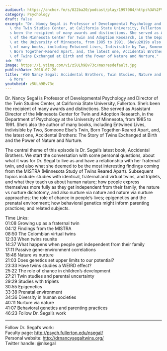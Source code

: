 ```yaml
---
audiourl: https://anchor.fm/s/822ba20/podcast/play/1997084/https%3A%2F%2Fd3ctxlq1ktw2nl.cloudfront.net%2Fproduction%2F2018-11-28%2F7647974-44100-2-a48578569213b.mp3
category: Psychology
draft: false
excerpt: "Dr. Nancy Segal is Professor of Developmental Psychology and Director of\
  \ the Twin Studies Center, at California State University, Fullerton. She\u2019\
  s been the recipient of many awards and distinctions. She served as Assistant Director\
  \ of the Minnesota Center for Twin and Adoption Research, in the Department of Psychology\
  \ at the University of Minnesota, from 1985 to 1991. She\u2019s also the author\
  \ of many books, including Entwined Lives, Indivisible by Two, Someone Else's Twin,\
  \ Born Together-Reared Apart, and, the latest one, Accidental Brothers: The Story\
  \ of Twins Exchanged at Birth and the Power of Nature and Nurture."
id: '50'
image: https://i.ytimg.com/vi/z5ULh9Bv73c/maxresdefault.jpg
publishDate: 2018-07-20
title: '#50 Nancy Segal: Accidental Brothers, Twin Studies, Nature and Nurture, Epigenetics
  & More'
youtubeid: z5ULh9Bv73c
---
```

<div class="timelinks">

Dr. Nancy Segal is Professor of Developmental Psychology and Director of the Twin Studies Center, at California State University, Fullerton. She’s been the recipient of many awards and distinctions. She served as Assistant Director of the Minnesota Center for Twin and Adoption Research, in the Department of Psychology at the University of Minnesota, from 1985 to 1991. She’s also the author of many books, including Entwined Lives, Indivisible by Two, Someone Else's Twin, Born Together-Reared Apart, and, the latest one, Accidental Brothers: The Story of Twins Exchanged at Birth and the Power of Nature and Nurture.

The central theme of this episode is Dr. Segal’s latest book, Accidental Brothers. We start the conversation with some personal questions, about what it was for Dr. Segal to live as and have a relationship with her fraternal twin, and also what she deemed to be the most interesting findings coming from the MISTRA (Minnesota Study of Twins Reared Apart). Subsequent topics include: studies with identical, fraternal and virtual twins, and triplets, and what they teach us about human nature; how people express themselves more fully as they get independent from their family; the nature vs nurture dichotomy, and also nurture via nature and nature via nurture approaches; the role of chance in people’s lives; epigenetics and the prenatal environment; how behavioral genetics might inform parenting practices; and related subjects.  
 
Time Links:  
<time>01:08</time> Growing up as a fraternal twin  
<time>04:12</time> Findings from the MISTRA    
<time>08:50</time> The Colombian virtual twins   
<time>12:33</time> When twins reunite   
<time>14:37</time> What happens when people get independent from their family    
<time>17:11</time> Passive gene-environment correlations    
<time>18:46</time> Nature vs nurture    
<time>21:03</time> Does genetics set upper limits to our potential?    
<time>23:33</time> Have twins studies a WEIRD effect?    
<time>25:22</time> The role of chance in children’s development  
<time>27:21</time> Twin studies and parental uncertainty  
<time>29:29</time> Studies with triplets  
<time>30:55</time> Epigenetics  
<time>33:38</time> Prenatal environment  
<time>34:36</time> Diversity in human societies  
<time>40:11</time> Nurture via nature  
<time>41:07</time> Behavioral genetics and parenting practices  
<time>46:23</time> Follow Dr. Segal’s work

---

Follow Dr. Segal’s work:  
Faculty page: http://psych.fullerton.edu/nsegal/  
Personal website: http://drnancysegaltwins.org/  
Twitter handle: @nlsegal
</div>

